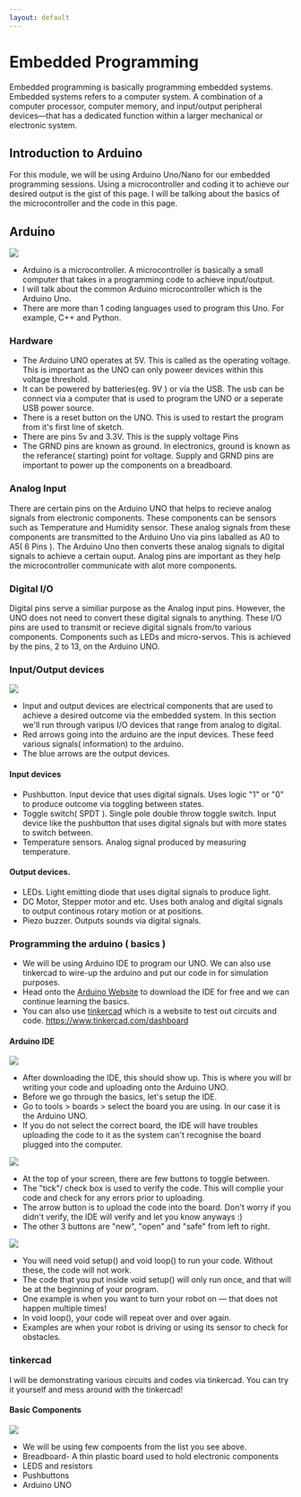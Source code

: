 ```yaml
---
layout: default
---
```


# Embedded Programming
Embedded programming is basically programming embedded systems. Embedded systems refers to a computer system. A combination of a computer processor, computer memory, and input/output peripheral devices—that has a dedicated function within a larger mechanical or electronic system.

## Introduction to Arduino
For this module, we will be using Arduino Uno/Nano for our embedded programming sessions. Using a microcontroller and coding it to achieve our desired output is the gist of this page. I will be talking about the basics of the microcontroller and the code in this page.

## Arduino
![](images/arduino.jpg)
* Arduino is a microcontroller. A microcontroller is basically a small computer that takes in a programming code to achieve input/output.
* I will talk about the common Arduino microcontroller which is the Arduino Uno.
* There are more than 1 coding languages used to program this Uno. For example, C++ and Python.

### Hardware
* The Arduino UNO operates at 5V. This is called as the operating voltage. This is important as the UNO can only poweer devices within this voltage threshold.
* It can be powered by batteries(eg. 9V ) or via the USB. The usb can be connect via a computer that is used to program the UNO or a seperate USB power source.
* There is a reset button on the UNO. This is used to restart the program from it's first line of sketch.
* There are pins 5v and 3.3V. This is the supply voltage Pins
* The GRND pins are known as ground. In electronics, ground is known as the referance( starting) point for voltage. Supply and GRND pins are important to power up the components on a breadboard.

### Analog Input
There are certain pins on the Arduino UNO that helps to recieve analog signals from electronic components. These components can be sensors such as Temperature and Humidity sensor. These analog signals from these components are transmitted to the Arduino Uno via pins laballed as A0 to A5( 6 Pins ). The Arduino Uno then converts these analog signals to digital signals to achieve a certain ouput. Analog pins are important as they help the microcontroller communicate with alot more components.

### Digital I/O
Digital pins serve a similiar purpose as the Analog input pins. However, the UNO does not need to convert these digital signals to anything. These I/O pins are used to transmit or recieve digital signals from/to various components. Components such as LEDs and micro-servos. This is achieved by the pins, 2 to 13,  on the Arduino UNO.

### Input/Output devices
![](images/arduino2.png)
* Input and output devices are electrical components that are used to achieve a desired outcome via the embedded system. In this section we'll run through varipus I/O devices that range from analog to digital.
* Red arrows going into the arduino are the input devices. These feed various signals( information) to the arduino.
* The blue arrows are the output devices.

#### Input devices
* Pushbutton. Input device that uses digital signals. Uses logic "1" or "0" to produce outcome via toggling between states.
* Toggle switch( SPDT ). Single pole double throw toggle switch. Input device like the pushbutton that uses digital signals but with more states to switch between.
* Temperature sensors. Analog signal produced by measuring temperature.

#### Output devices.
* LEDs. Light emitting diode that uses digital signals to produce light.
* DC Motor, Stepper motor and etc. Uses both analog and digital signals to output continous rotary motion or at positions.
* Piezo buzzer. Outputs sounds via digital signals.

### Programming the arduino ( basics )
* We will be using Arduino IDE to program our UNO. We can also use tinkercad to wire-up the arduino and put our code in for simulation purposes.
* Head onto the [Arduino Website](https://www.arduino.cc/en/software) to download the IDE for free and we can continue learning the basics.
* You can also use [tinkercad](https://www.tinkercad.com/dashboard) which is a website to test out circuits and code.
https://www.tinkercad.com/dashboard

#### Arduino IDE
![](images/arduino3.png)
* After downloading the IDE, this should show up. This is where you will br writing your code and uploading onto the Arduino UNO.
* Before we go through the basics, let's setup the IDE.
* Go to tools > boards > select the board you are using. In our case it is the Arduino UNO.
* If you do not select the correct board, the IDE will have troubles uploading the code to it as the system can't recognise the board plugged into the computer.

![](images/arduino4.png)
* At the top of your screen, there are few buttons to toggle between.
* The "tick"/ check box is used to verify the code. This will complie your code and check for any errors prior to uploading.
* The arrow button is to upload the code into the board. Don't worry if you didn't verify, the IDE will verify and let you know anyways :)
* The other 3 buttons are "new", "open" and "safe" from left to right.

![](images/arduino5.png)
* You will need void setup() and void loop() to run your code. Without these, the code will not work.
* The code that you put inside void setup() will only run once, and that will be at the beginning of your program.
* One example is when you want to turn your robot on — that does not happen multiple times!
* In void loop(), your code will repeat over and over again.
* Examples are when your robot is driving or using its sensor to check for obstacles.

### tinkercad
I will be demonstrating various circuits and codes via tinkercad. You can try it yourself and mess around with the tinkercad!

#### Basic Components
![](images/arduino6.png)
* We will be using few compoents from the list you see above.
* Breadboard- A thin plastic board used to hold electronic components
* LEDS and resistors
* Pushbuttons
* Arduino UNO

####
